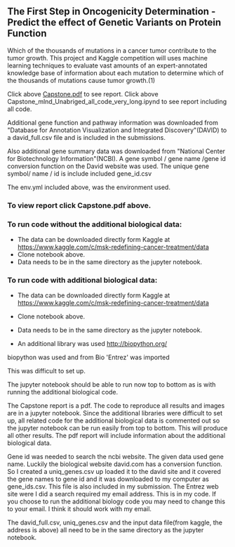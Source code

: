   ## The First Step in Oncogenicity Determination - Predict the effect of Genetic Variants on Protein Function

  Which of the thousands of mutations in a cancer tumor contribute to the tumor growth. This project and Kaggle competition     will uses machine learning techniques to evaluate vast amounts of an expert-annotated knowledge base of information about     each mutation to determine which of the thousands of mutations cause tumor growth.(1)
  
  Click above [Capstone.pdf](https://github.com/bkapsalis/Kaggle_Competition_Classify_Gene_Mutations_Effect_on_Protein_Function/blob/master/Capstone.pdf) to see report.
  Click above Capstone_mlnd_Unabriged_all_code_very_long.ipynd to see report including all code.


  Additional gene function and pathway information was downloaded from "Database for Annotation Visualization and Integrated Discovery"(DAVID) to a david_full.csv file and is included in the submissions. 

 Also additional gene summary data was downloaded from  "National Center for Biotechnology Information"(NCBI). A gene symbol / gene name /gene id conversion function on the David website was used. The unique gene symbol/ name / id is include included gene_id.csv

  The env.yml included above, was the environment used. 
  
  ### To view report click Capstone.pdf above.

  ### To run code without the additional biological data:

  -  The data can be downloaded directly form Kaggle at https://www.kaggle.com/c/msk-redefining-cancer-treatment/data
  - Clone notebook above.
  - Data needs to be in the same directory as the jupyter notebook. 


  ### To run code with additional biological data:

  -  The data can be downloaded directly form Kaggle at https://www.kaggle.com/c/msk-redefining-cancer-treatment/data
  - Clone notebook above.
  - Data needs to be in the same directory as the jupyter notebook. 

  - An additional library was used http://biopython.org/

  biopython was used and from Bio 'Entrez' was imported

  This was difficult to set up.

  The jupyter notebook should be able to run now top to bottom as is with running the additional biological code.

  The Capstone report is a pdf. The code to reproduce all results and images are in a jupyter notebook. Since the additional libraries were difficult to set up, all related code for the additional biological data is commented out so the jupyter notebook can be run easily from top to bottom. This will produce all other results. The pdf report will include information about the additional biological data. 

  Gene id was needed to search the ncbi website. The given data used gene name. Luckily  the biological website david.com has a conversion function. So I created a uniq_genes.csv  up loaded it to the david site and it covered the gene names to gene id and it was downloaded to my computer as gene_ids.csv. This file is also included in my submission. The Entrez web site were I did a search required my email address. This is in my code. If you choose to run the additional biology code you may need to change this to your email. I think it should work with my email.

  The david_full.csv, uniq_genes.csv and the input data file(from kaggle, the address is above) all need to be in the same directory as the jupyter notebook. 





